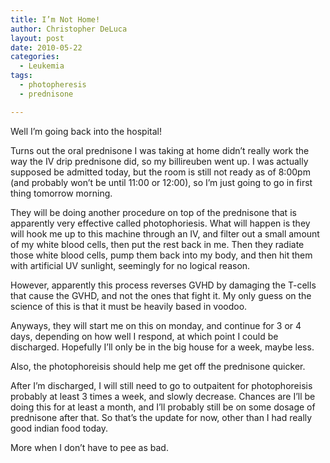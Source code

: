 ```yaml
---
title: I’m Not Home!
author: Christopher DeLuca
layout: post
date: 2010-05-22
categories:
  - Leukemia
tags:
  - photopheresis
  - prednisone

---
```

Well I&#8217;m going back into the hospital!

Turns out the oral prednisone I was taking at home didn&#8217;t really work the way the IV drip prednisone did, so my billireuben went up. I was actually supposed be admitted today, but the room is still not ready as of 8:00pm (and probably won&#8217;t be until 11:00 or 12:00), so I&#8217;m just going to go in first thing tomorrow morning.

They will be doing another procedure on top of the prednisone that is apparently very effective called photophoriesis. What will happen is they will hook me up to this machine through an IV, and filter out a small amount of my white blood cells, then put the rest back in me. Then they radiate those white blood cells, pump them back into my body, and then hit them with artificial UV sunlight, seemingly for no logical reason.

However, apparently this process reverses GVHD by damaging the T-cells that cause the GVHD, and not the ones that fight it. My only guess on the science of this is that it must be heavily based in voodoo.

Anyways, they will start me on this on monday, and continue for 3 or 4 days, depending on how well I respond, at which point I could be discharged. Hopefully I&#8217;ll only be in the big house for a week, maybe less.

Also, the photophoreisis should help me get off the prednisone quicker.

After I&#8217;m discharged, I will still need to go to outpaitent for photophoreisis probably at least 3 times a week, and slowly decrease. Chances are I&#8217;ll be doing this for at least a month, and I&#8217;ll probably still be on some dosage of prednisone after that. So that&#8217;s the update for now, other than I had really good indian food today.

More when I don&#8217;t have to pee as bad.
